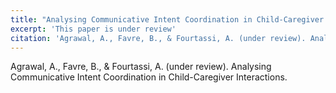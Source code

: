 ```yaml
---
title: "Analysing Communicative Intent Coordination in Child-Caregiver Interactions."
excerpt: 'This paper is under review'
citation: 'Agrawal, A., Favre, B., & Fourtassi, A. (under review). Analysing Communicative Intent Coordination in Child-Caregiver Interactions.'
---
```

 Agrawal, A., Favre, B., & Fourtassi, A. (under review). Analysing Communicative Intent Coordination in Child-Caregiver Interactions.